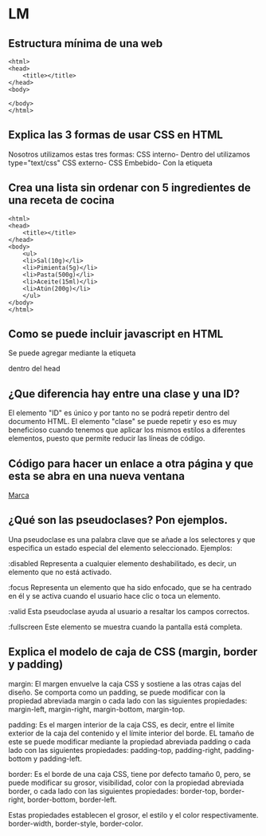 # LM
## Estructura mínima de una web
<!DOCTYPE html>
	<html>
	<head>
		<title></title>
	</head>
	<body>
	
	</body>
	</html>
## Explica las 3 formas de usar CSS en HTML
Nosotros utilizamos estas tres formas:
CSS interno-
Dentro del 
	<head></head> 
utilizamos 
	type="text/css"
CSS externo-
	<html>
	<head>
    	<title>Título de la página</title>
    	<style type="text/css">
        	div {
            	background:#FFFFFF;
        	}
    	</style>
	</head>
CSS Embebido-
Con la etiqueta 
	<style></style>

## Crea una lista sin ordenar con 5 ingredientes de una receta de cocina
<!DOCTYPE html>
	<html>
	<head>
		<title></title>
	</head>
	<body>
		<ul>
		<li>Sal(10g)</li>
		<li>Pimienta(5g)</li>
		<li>Pasta(500g)</li>
		<li>Aceite(15ml)</li>
		<li>Atún(200g)</li>
		</ul>	
	</body>
	</html>	
	
## Como se puede incluir javascript en HTML
Se puede agregar mediante la etiqueta
<script></script>
dentro del head
## ¿Que diferencia hay entre una clase y una ID?
El elemento "ID" es único y por tanto no se podrá repetir dentro del documento HTML.
El elemento "clase" se puede repetir y eso es muy beneficioso cuando tenemos que aplicar los mismos estilos a diferentes elementos, puesto que permite reducir las líneas de código.

## Código para hacer un enlace a otra página y que esta se abra en una nueva ventana

<!DOCTYPE html>
<html>
<head>
</head>
<body>
	<a href="https://www.marca.com/">Marca</a>
</body>
</html>

## ¿Qué son las pseudoclases? Pon ejemplos.

Una pseudoclase es una palabra clave que se añade a los selectores y que especifica un estado especial del elemento seleccionado.
Ejemplos:

:disabled
Representa a cualquier elemento deshabilitado, es decir, un elemento que no está activado.

:focus
Representa un elemento que ha sido enfocado, que se ha centrado en él y se activa cuando el usuario hace clic o toca un elemento.

:valid
Esta pseudoclase ayuda al usuario a resaltar los campos correctos.

:fullscreen
Este elemento se muestra cuando la pantalla está completa.

## Explica el modelo de caja de CSS (margin, border y padding)

margin:
El margen envuelve la caja CSS y sostiene a las otras cajas del diseño. Se comporta como un padding, se puede modificar con la propiedad abreviada margin o cada lado con las siguientes propiedades:
margin-left, margin-right, margin-bottom, margin-top.

padding:
Es el margen interior de la caja CSS, es decir, entre el límite exterior de la caja del contenido y el límite interior del borde.
EL tamaño de este se puede modificar mediante la propiedad abreviada padding o cada lado con las siguientes propiedades:
padding-top, padding-right, padding-bottom y padding-left.

border:
Es el borde de una caja CSS, tiene por defecto tamaño 0, pero, se puede modificar su grosor, visibilidad, color con la propiedad abreviada border, o cada lado con las siguientes propiedades:
border-top, border-right, border-bottom, border-left.

Estas propiedades establecen el grosor, el estilo y el color respectivamente.
border-width, border-style, border-color.

